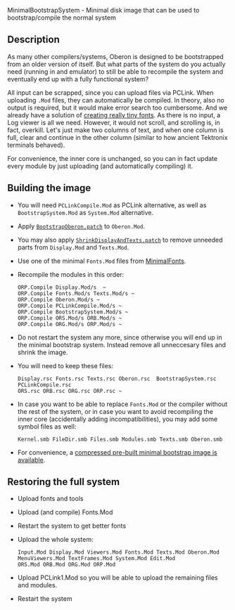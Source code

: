 MinimalBootstrapSystem - Minimal disk image that can be used to bootstrap/compile the normal system

Description
-----------

As many other compilers/systems, Oberon is designed to be bootstrapped from an older
version of itself. But what parts of the system do you actually need (running in and
emulator) to still be able to recompile the system and eventually end up with a fully
functional system?

All input can be scrapped, since you can upload files via PCLink. When uploading `.Mod`
files, they can automatically be compiled. In theory, also no output is required, but
it would make error search too cumbersome. And we already have a solution of
[creating really tiny fonts](../MinimalFonts/README.md). As there is no input,
a Log viewer is all we need. However, it would not scroll, and scrolling is, in fact,
overkill. Let's just make two columns of text, and when one column is full, clear
and continue in the other column (similar to how ancient Tektronix terminals behaved).

For convenience, the inner core is unchanged, so you can in fact update every module by
just uploading (and automatically compiling) it.


Building the image
------------------

- You will need `PCLinkCompile.Mod` as PCLink alternative, as well as
  `BootstrapSystem.Mod` as `System.Mod` alternative.

- Apply [`BootstrapOberon.patch`](BootstrapOberon.patch) to `Oberon.Mod`.

- You may also apply [`ShrinkDisplayAndTexts.patch`](ShrinkDisplayAndTexts.patch)
  to remove unneeded parts from `Display.Mod` and `Texts.Mod`.

- Use one of the minimal `Fonts.Mod` files from [MinimalFonts](../MinimalFonts/README.md).

- Recompile the modules in this order:

      ORP.Compile Display.Mod/s  ~
      ORP.Compile Fonts.Mod/s Texts.Mod/s ~
      ORP.Compile Oberon.Mod/s ~
      ORP.Compile PCLinkCompile.Mod/s ~
      ORP.Compile BootstrapSystem.Mod/s ~
      ORP.Compile ORS.Mod/s ORB.Mod/s ~
      ORP.Compile ORG.Mod/s ORP.Mod/s ~

- Do not restart the system any more, since otherwise you will end up in the minimal
  bootstrap system. Instead remove all unneccesary files and shrink the image.

- You will need to keep these files:

      Display.rsc Fonts.rsc Texts.rsc Oberon.rsc  BootstrapSystem.rsc
      PCLinkCompile.rsc
      ORS.rsc ORB.rsc ORG.rsc ORP.rsc ~

- In case you want to be able to replace `Fonts.Mod` or the compiler without the rest
  of the system, or in case you want to avoid recompiling the inner core (accidentally
  adding incompatibilities), you may add some symbol files as well:

      Kernel.smb FileDir.smb Files.smb Modules.smb Texts.smb Oberon.smb

- For convenience, a [compressed pre-built minimal bootstrap image is available](MinimalBootstrapImage.dsk.xz).

Restoring the full system
-------------------------

- Upload fonts and tools

- Upload (and compile) Fonts.Mod

- Restart the system to get better fonts

- Upload the whole system:

      Input.Mod Display.Mod Viewers.Mod Fonts.Mod Texts.Mod Oberon.Mod
      MenuViewers.Mod TextFrames.Mod System.Mod Edit.Mod
      ORS.Mod ORB.Mod ORG.Mod ORP.Mod

- Upload PCLink1.Mod so you will be able to upload the remaining files and modules.

- Restart the system

